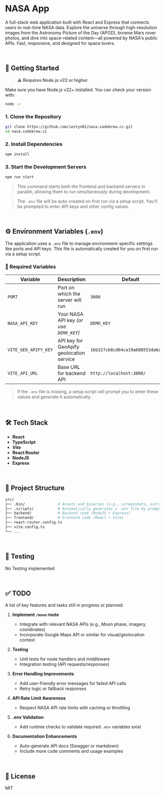 # NASA App

A full-stack web application built with React and Express that connects users to real-time NASA data. Explore the universe through high-resolution images from the Astronomy Picture of the Day (APOD), browse Mars rover photos, and dive into space-related content—all powered by NASA's public APIs. Fast, responsive, and designed for space lovers.

&nbsp;

## 🚀 Getting Started

> ⚠️ **Requires Node.js v22 or higher**

Make sure you have Node.js v22+ installed. You can check your version with:

```bash
node -v
```

### 1. Clone the Repository

```bash
git clone https://github.com/iestyn02/nasa.codebrew.cc.git
cd nasa.codebrew.cc
```

### 2. Install Dependencies

```bash
npm install
```

### 3. Start the Development Servers

```bash
npm run start
```

> This command starts both the frontend and backend servers in parallel, allowing them to run simultaneously during development.

> The `.env` file will be auto-created on first run via a setup script. You'll be prompted to enter API keys and other config values.

&nbsp;

## ⚙️ Environment Variables (`.env`)

The application uses a `.env` file to manage environment-specific settings like ports and API keys. This file is automatically created for you on first run via a setup script.

### 🔑 Required Variables

| Variable              | Description                                         | Default                                      |
|-----------------------|-----------------------------------------------------|----------------------------------------------|
| `PORT`                | Port on which the server will run                   | `3000`                                       |
| `NASA_API_KEY`        | Your NASA API key *(or use `DEMO_KEY`)*             | `DEMO_KEY`                                   |
| `VITE_GEO_APIFY_KEY`  | API key for GeoApify geolocation service            | `16b327cb8cd64ca19a688553da6a6630`           |
| `VITE_API_URL`        | Base URL for backend API                            | `http://localhost:3000/`              |

> If the `.env` file is missing, a setup script will prompt you to enter these values and generate it automatically.



&nbsp;
## 🛠️ Tech Stack

- **React**
- **TypeScript**
- **Vite**
- **React Router**
- **NodeJS**
- **Express**

<!-- --- -->
&nbsp;

## 📂 Project Structure

```bash
src/
├── .bin/               # Assets and binaries (e.g., screenshots, extra docs)
├── .scripts/           # Automatically generates a .env file by prompting the user for required environment variables. Skips creation if one already exists.
├── backend/            # Backend code (NodeJS + Express)
├── frontend/           # Frontend code (React + Vite)
├── react-router.config.ts
├── vite.config.ts
└── ...
```

<!-- --- -->
&nbsp;

## 🧪 Testing

No Testing implemented
<!-- ```bash
npm run test
``` -->

<!-- --- -->

<!-- ## 🐳 Docker

Build and run using Docker:

```bash
docker build -t nasa-app .
docker run -p 3000:3000 nasa-app
```

--- -->
&nbsp;

## ✅ TODO

A list of key features and tasks still in progress or planned:

1. **Implement `/moon` route**  
   - Integrate with relevant NASA APIs (e.g., Moon phase, imagery, coordinates)  
   - Incorporate Google Maps API or similar for visual/geolocation context

2. **Testing**  
   - Unit tests for route handlers and middleware  
   - Integration testing (API requests/responses)  

3. **Error Handling Improvements**  
   - Add user-friendly error messages for failed API calls  
   - Retry logic or fallback responses

4. **API Rate Limit Awareness**  
   - Respect NASA API rate limits with caching or throttling

5. **.env Validation**  
   - Add runtime checks to validate required `.env` variables exist

6. **Documentation Enhancements**  
   - Auto-generate API docs (Swagger or markdown)  
   - Include more code comments and usage examples

&nbsp;

## 📜 License

MIT

